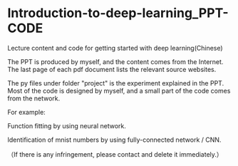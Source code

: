 # Introduction-to-deep-learning_PPT-CODE
Lecture content and code for getting started with deep learning(Chinese)

The PPT is produced by myself, and the content comes from the Internet. The last page of each pdf document lists the relevant source websites.

The py files under folder "project" is the experiment explained in the PPT. Most of the code is designed by myself, and a small part of the code comes from the network.

For example:

Function fitting by using neural network.

Identification of mnist numbers by using fully-connected network / CNN.




（If there is any infringement, please contact and delete it immediately.）
